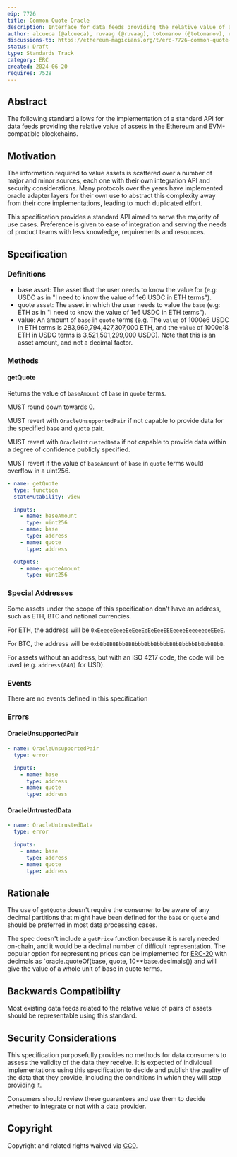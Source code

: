 ```yaml
---
eip: 7726
title: Common Quote Oracle
description: Interface for data feeds providing the relative value of assets in the Ethereum and EVM-compatible blockchains.
author: alcueca (@alcueca), ruvaag (@ruvaag), totomanov (@totomanov), r0ohafza (@r0ohafza)
discussions-to: https://ethereum-magicians.org/t/erc-7726-common-quote-oracle/20351
status: Draft
type: Standards Track
category: ERC
created: 2024-06-20
requires: 7528
---
```


## Abstract

The following standard allows for the implementation of a standard API for data feeds providing the relative value of
assets in the Ethereum and EVM-compatible blockchains.

## Motivation

The information required to value assets is scattered over a number of major and minor sources, each one with their own
integration API and security considerations. Many protocols over the years have implemented oracle adapter layers for
their own use to abstract this complexity away from their core implementations, leading to much duplicated effort.

This specification provides a standard API aimed to serve the majority of use cases. Preference is given to ease of
integration and serving the needs of product teams with less knowledge, requirements and resources.

## Specification

### Definitions

- base asset: The asset that the user needs to know the value for (e.g: USDC as in "I need to know the value of 1e6 USDC
  in ETH terms").
- quote asset: The asset in which the user needs to value the `base` (e.g: ETH as in "I need to know the value of 1e6
  USDC in ETH terms").
- value: An amount of `base` in `quote` terms (e.g. The `value` of 1000e6 USDC in ETH terms is 283,969,794,427,307,000
  ETH, and the `value` of 1000e18 ETH in USDC terms is 3,521,501,299,000 USDC). Note that this is an asset amount, and
  not a decimal factor.

### Methods

#### getQuote

Returns the value of `baseAmount` of `base` in `quote` terms.

MUST round down towards 0.

MUST revert with `OracleUnsupportedPair` if not capable to provide data for the specified `base` and `quote` pair.

MUST revert with `OracleUntrustedData` if not capable to provide data within a degree of confidence publicly specified.

MUST revert if the value of `baseAmount` of `base` in `quote` terms would overflow in a uint256.

```yaml
- name: getQuote
  type: function
  stateMutability: view

  inputs:
    - name: baseAmount
      type: uint256
    - name: base
      type: address
    - name: quote
      type: address

  outputs:
    - name: quoteAmount
      type: uint256
```

### Special Addresses

Some assets under the scope of this specification don't have an address, such as ETH, BTC and national currencies.

For ETH, the address will be `0xEeeeeEeeeEeEeeEeEeEeeEEEeeeeEeeeeeeeEEeE`.

For BTC, the address will be `0xbBbBBBBbbBBBbbbBbbBbbbbBBbBbbbbBbBbbBBbB`.

For assets without an address, but with an ISO 4217 code, the code will be used (e.g. `address(840)` for USD).

### Events

There are no events defined in this specification

### Errors

#### OracleUnsupportedPair

```yaml
- name: OracleUnsupportedPair
  type: error

  inputs:
    - name: base
      type: address
    - name: quote
      type: address
```

#### OracleUntrustedData

```yaml
- name: OracleUntrustedData
  type: error

  inputs:
    - name: base
      type: address
    - name: quote
      type: address
```

## Rationale

The use of `getQuote` doesn't require the consumer to be aware of any decimal partitions that might have been defined
for the `base` or `quote` and should be preferred in most data processing cases.

The spec doesn't include a `getPrice` function because it is rarely needed on-chain, and it would be a decimal number of
difficult representation. The popular option for representing prices can be implemented for [ERC-20](./eip-20.md) with decimals as
`oracle.quoteOf(base, quote, 10\*\*base.decimals()) and will give the value of a whole unit of base in quote terms.

## Backwards Compatibility

Most existing data feeds related to the relative value of pairs of assets should be representable using this standard.

## Security Considerations

This specification purposefully provides no methods for data consumers to assess the validity of the data they receive.
It is expected of individual implementations using this specification to decide and publish the quality of the data that
they provide, including the conditions in which they will stop providing it.

Consumers should review these guarantees and use them to decide whether to integrate or not with a data provider.

## Copyright

Copyright and related rights waived via [CC0](../LICENSE.md).
